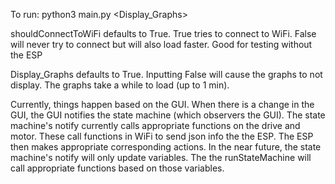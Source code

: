 To run:
    python3 main.py <shouldConnectToWiFi> <Display_Graphs>

shouldConnectToWiFi defaults to True. True tries to connect to WiFi. False will never try to connect
but will also load faster. Good for testing without the ESP

Display_Graphs defaults to True. Inputting False will cause the graphs to not display.
The graphs take a while to load (up to 1 min).

Currently, things happen based on the GUI. When there is
a change in the GUI, the GUI notifies the state machine (which 
observers the GUI). The state machine's notify currently calls 
appropriate functions on the drive and motor. These call functions
in WiFi to send json info the the ESP. The ESP then makes appropriate
corresponding actions. In the near future, the state machine's notify 
will only update variables. The the runStateMachine will call 
appropriate functions based on those variables.
